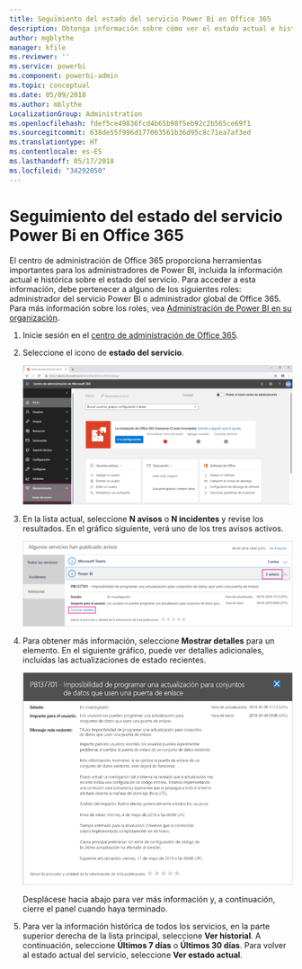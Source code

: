 ```yaml
---
title: Seguimiento del estado del servicio Power Bi en Office 365
description: Obtenga información sobre cómo ver el estado actual e histórico del servicio en el centro de administración de Office 365.
author: mgblythe
manager: kfile
ms.reviewer: ''
ms.service: powerbi
ms.component: powerbi-admin
ms.topic: conceptual
ms.date: 05/09/2018
ms.author: mblythe
LocalizationGroup: Administration
ms.openlocfilehash: fdef5ce49836fcd4b65b98f5eb92c2b565ce69f1
ms.sourcegitcommit: 638de55f996d177063561b36d95c8c71ea7af3ed
ms.translationtype: HT
ms.contentlocale: es-ES
ms.lasthandoff: 05/17/2018
ms.locfileid: "34292050"
---
```

# <a name="track-power-bi-service-health-in-office-365"></a>Seguimiento del estado del servicio Power Bi en Office 365

El centro de administración de Office 365 proporciona herramientas importantes para los administradores de Power BI, incluida la información actual e histórica sobre el estado del servicio. Para acceder a esta información, debe pertenecer a alguno de los siguientes roles: administrador del servicio Power BI o administrador global de Office 365. Para más información sobre los roles, vea [Administración de Power BI en su organización](service-admin-administering-power-bi-in-your-organization.md#administrator-roles-related-to-power-bi).


1. Inicie sesión en el [centro de administración de Office 365](https://portal.office.com/adminportal).

2. Seleccione el icono de **estado del servicio**.

    ![Icono de estado del servicio](media/service-admin-health/service-health-tile.png)

3. En la lista actual, seleccione **N avisos** o **N incidentes** y revise los resultados. En el gráfico siguiente, verá uno de los tres avisos activos.

    ![Avisos activos](media/service-admin-health/active-advisories.png)

4. Para obtener más información, seleccione **Mostrar detalles** para un elemento. En el siguiente gráfico, puede ver detalles adicionales, incluidas las actualizaciones de estado recientes.

    ![Detalles de avisos](media/service-admin-health/advisory-details.png)

    Desplácese hacia abajo para ver más información y, a continuación, cierre el panel cuando haya terminado.

5. Para ver la información histórica de todos los servicios, en la parte superior derecha de la lista principal, seleccione **Ver historial**. A continuación, seleccione **Últimos 7 días** o **Últimos 30 días**. Para volver al estado actual del servicio, seleccione **Ver estado actual**.
